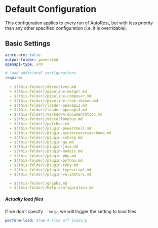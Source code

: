 # Default Configuration

This configuration applies to every run of AutoRest, but with less priority than any other specified configuration (i.e. it is overridable).

## Basic Settings

``` yaml
azure-arm: false
output-folder: generated
openapi-type: arm

# Load additional configurations.
require:
  
  - $(this-folder)/directives.md
  - $(this-folder)/pipeline-merger.md
  - $(this-folder)/pipeline-composer.md  
  - $(this-folder)/pipeline-tree-shaker.md
  - $(this-folder)/loader-openapi2.md
  - $(this-folder)/loader-openapi3.md
  - $(this-folder)/markdown-documentation.md
  - $(this-folder)/miscellaneous.md
  - $(this-folder)/patches.md
  - $(this-folder)/plugin-powershell.md
  - $(this-folder)/plugin-azureresourceschema.md
  - $(this-folder)/plugin-csharp.md
  - $(this-folder)/plugin-go.md
  - $(this-folder)/plugin-java.md
  - $(this-folder)/plugin-nodejs.md
  - $(this-folder)/plugin-php.md
  - $(this-folder)/plugin-python.md
  - $(this-folder)/plugin-ruby.md
  - $(this-folder)/plugin-typescript.md
  - $(this-folder)/plugin-validators.md

  - $(this-folder)/graphs.md
  - $(this-folder)/help-configuration.md

```

##### Actually load files

If we don't specify `--help`, we will trigger the setting to load files

``` yaml !$(help)
perform-load: true # kick off loading
```
